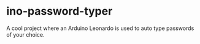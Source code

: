 # ino-password-typer
A cool project where an Arduino Leonardo is used to auto type passwords of your choice.
